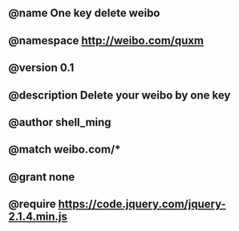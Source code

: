 
## @name         One key delete weibo
## @namespace    http://weibo.com/quxm
## @version      0.1
## @description  Delete your weibo by one key
## @author       shell_ming
## @match        weibo.com/*
## @grant        none
## @require https://code.jquery.com/jquery-2.1.4.min.js
